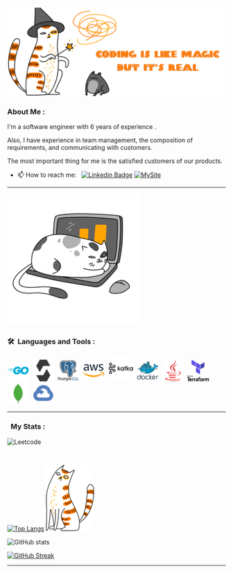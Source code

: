 
<p align="center"><img src="https://github.com/sansaian/sansaian/blob/master/main.png" /></p>

### About Me :

I'm a software engineer with 6 years of experience . 

Also, I have experience in team management, the composition of requirements, and communicating with customers. 

The most important thing for me is the satisfied customers of our products.

<!-- - 🔭 I’m working as a Software Engineer and contributing to frontend and backend for building web applications.
- 🌱 Exploring Technical Content Writing.
- ⚡ In my free time I solve problems on GeeksforGeeks and read tech articles. -->
- 📫 How to reach me: &nbsp; [![Linkedin Badge](https://img.shields.io/badge/-sansaian-blue?style=flat&logo=Linkedin&logoColor=white)](https://www.linkedin.com/in/maxim-shalavin)
[![MySite ](https://img.shields.io/badge/My%20Site-sansaian-brightgreen)](https://sansaian.github.io/about-me/)


---

![image](https://github.com/sansaian/sansaian/blob/master/remote-work.png)
### 🛠 &nbsp;Languages and Tools :

<p>
<img src="https://github.com/devicons/devicon/blob/master/icons/go/go-original-wordmark.svg" title="Go" alt="Go" width="50" height="50"/>&nbsp;
<img src="https://github.com/devicons/devicon/blob/master/icons/solidity/solidity-plain.svg" title="Solidity" alt="Solidity" width="50" height="50"/>&nbsp;
<img src="https://github.com/devicons/devicon/blob/master/icons/postgresql/postgresql-original-wordmark.svg" title="Postgresql" alt="Postgresql" width="50" height="50"/>&nbsp;
<img src="https://github.com/devicons/devicon/blob/master/icons/amazonwebservices/amazonwebservices-original-wordmark.svg" title="AWS" alt="AWS" width="50" height="50"/>&nbsp;
<img src="https://github.com/devicons/devicon/blob/master/icons/apachekafka/apachekafka-original-wordmark.svg" title="Kafka" alt="Kafka" width="60" height="60"/>&nbsp;
<img src="https://github.com/devicons/devicon/blob/master/icons/docker/docker-original-wordmark.svg" title="Docker" alt="Docker" width="50" height="50"/>&nbsp;
<img src="https://github.com/devicons/devicon/blob/master/icons/java/java-plain.svg"  title="Java" alt="Java" width="50" height="50"/>&nbsp;
<img src="https://github.com/devicons/devicon/blob/master/icons/terraform/terraform-original-wordmark.svg" title="Terraform" alt="Terraform" width="50" height="50"/>&nbsp;
<img src="https://github.com/devicons/devicon/blob/master/icons/mongodb/mongodb-plain.svg" title="Mongodb" alt="Mongodb" width="50" height="50"/>&nbsp;
<img src="https://github.com/devicons/devicon/blob/master/icons/googlecloud/googlecloud-plain.svg" title="GoogleCloud" alt="GoogleCloud" width="50" height="50"/>&nbsp;


---


### &nbsp; My Stats  :
![Leetcode](https://img.shields.io/badge/dynamic/json?style=social&labelColor=black&color=%23ffa116&label=Ranking&query=ranking&url=https%3A%2F%2Fbadge.xyli.tech/%2Fapi%2Fusers%2Fsansaian&logo=leetcode&logoColor=yellow)

<p align="left"><img src="https://komarev.com/ghpvc/?username=sansaian&style=flat-square&color=blue" alt=""></p>

[![Top Langs](https://github-readme-stats.vercel.app/api/top-langs/?username=sansaian&layout=compact&count_private=true&hide=CSS,SCSS,Dart,HTML&theme=flag-india)](https://github.com/anuraghazra/github-readme-stats) 
![image](https://github.com/sansaian/sansaian/blob/master/purr.png)

![GitHub stats](https://github-readme-stats.vercel.app/api?count_private=true&username=sansaian&show_icons=true&theme=flag-india)

[![GitHub Streak](http://github-readme-streak-stats.herokuapp.com?user=sansaian&hide_border=true&date_format=M%20j%5B%2C%20Y%5D)](https://git.io/streak-stats)

---
